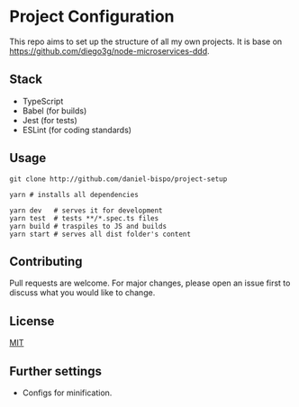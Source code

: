 # Project Configuration

This repo aims to set up the structure of all my own projects. It is base on https://github.com/diego3g/node-microservices-ddd.

## Stack

- TypeScript
- Babel (for builds)
- Jest (for tests)
- ESLint (for coding standards)

## Usage

```node
git clone http://github.com/daniel-bispo/project-setup

yarn # installs all dependencies

yarn dev   # serves it for development
yarn test  # tests **/*.spec.ts files
yarn build # traspiles to JS and builds
yarn start # serves all dist folder's content
```
## Contributing
Pull requests are welcome. For major changes, please open an issue first to discuss what you would like to change.

## License
[MIT](https://choosealicense.com/licenses/mit/)

## Further settings
- Configs for minification.